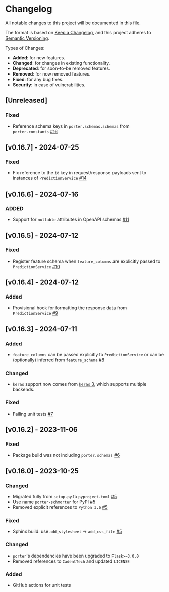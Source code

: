 # Changelog

All notable changes to this project will be documented in this file.

The format is based on [Keep a Changelog](https://keepachangelog.com/en/1.0.0/),
and this project adheres to [Semantic Versioning](https://semver.org/spec/v2.0.0.html).

Types of Changes:
- **Added**: for new features.
- **Changed**: for changes in existing functionality.
- **Deprecated**: for soon-to-be removed features.
- **Removed**: for now removed features.
- **Fixed**: for any bug fixes.
- **Security**: in case of vulnerabilities.

## [Unreleased]

### Fixed

- Reference schema keys in `porter.schemas.schemas` from `porter.constants` [#16](https://github.com/dantegates/porter/pull/16)

## [v0.16.7] - 2024-07-25

### Fixed

- Fix reference to the `id` key in request/response payloads sent to instances of `PredictionService` [#14](https://github.com/dantegates/porter/pull/14)

## [v0.16.6] - 2024-07-16

### ADDED

- Support for `nullable` attributes in OpenAPI schemas [#11](https://github.com/dantegates/porter/pull/11)

## [v0.16.5] - 2024-07-12

### Fixed

- Register feature schema when `feature_columns` are explicitly passed to `PredictionService` [#10](https://github.com/dantegates/porter/pull/10)

## [v0.16.4] - 2024-07-12

### Added
- Provisional hook for formatting the response data from `PredictionService` [#9](https://github.com/dantegates/porter/pull/9)

## [v0.16.3] - 2024-07-11

### Added
- `feature_columns` can be passed explicitly to `PredictionService` or can be (optionally) inferred from `feature_schema` [#8](https://github.com/dantegates/porter/pull/8)

### Changed
- `keras` support now comes from [`keras` 3](https://keras.io/getting_started/#installing-keras-3), which supports multiple backends.

### Fixed
- Failing unit tests [#7](https://github.com/dantegates/porter/pull/7)

## [v0.16.2] - 2023-11-06

### Fixed
- Package build was not including `porter.schemas` [#6](https://github.com/dantegates/porter/pull/6)

## [v0.16.0] - 2023-10-25

### Changed
- Migrated fully from `setup.py` to `pyproject.toml` [#5](https://github.com/dantegates/porter/pull/5)
- Use name `porter-schmorter` for PyPI [#5](https://github.com/dantegates/porter/pull/5)
- Removed explicit references to `Python 3.6` [#5](https://github.com/dantegates/porter/pull/5)

### Fixed
- Sphinx build: use `add_stylesheet` -> `add_css_file` [#5](https://github.com/dantegates/porter/pull/5)

### Changed
- `porter`'s dependencies have been upgraded to `Flask>=3.0.0`
- Removed references to `CadentTech` and updated `LICENSE`

### Added
- GitHub actions for unit tests
